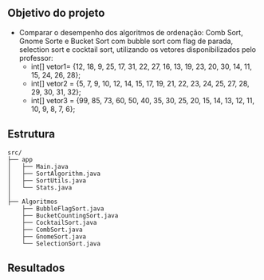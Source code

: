 ## Objetivo do projeto
- Comparar o desempenho dos algoritmos de ordenação: Comb Sort, Gnome Sorte e Bucket Sort com bubble sort com flag de parada, selection sort e cocktail sort, utilizando os vetores disponibilizados pelo professor: 
  - int[] vetor1= {12, 18, 9, 25, 17, 31, 22, 27, 16, 13, 19, 23, 20, 30, 14, 11, 15, 24, 26, 28};
  - int[] vetor2 = {5, 7, 9, 10, 12, 14, 15, 17, 19, 21, 22, 23, 24, 25, 27, 28, 29, 30, 31, 32};
  - int[] vetor3 = {99, 85, 73, 60, 50, 40, 35, 30, 25, 20, 15, 14, 13, 12, 11, 10, 9, 8, 7, 6};

## Estrutura
```
src/
├── app
│   ├── Main.java 
│   ├── SortAlgorithm.java
│   ├── SortUtils.java
│   └── Stats.java
│
├── Algoritmos 
    ├── BubbleFlagSort.java
    ├── BucketCountingSort.java
    ├── CocktailSort.java
    ├── CombSort.java
    ├── GnomeSort.java
    └── SelectionSort.java
```

## Resultados
